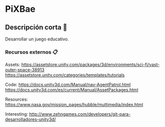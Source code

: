 # PiXBae

## Descripción corta 🚀
Desarrollar un juego educativo.

### Recursos externos 📋

Assets:
https://assetstore.unity.com/packages/3d/environments/sci-fi/vast-outer-space-38913
https://assetstore.unity.com/categories/templates/tutorials

Code:
https://docs.unity3d.com/Manual/nav-AgentPatrol.html
https://docs.unity3d.com/es/current/Manual/AssetPackages.html

Resources:
https://www.nasa.gov/mission_pages/hubble/multimedia/index.html

Interesting:
http://www.zehngames.com/developers/git-para-desarrolladores-unity3d/

